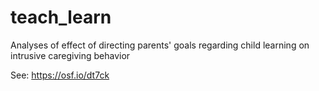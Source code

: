 # teach_learn
Analyses of effect of directing parents' goals regarding child learning on intrusive caregiving behavior 

See: https://osf.io/dt7ck
